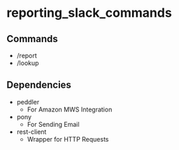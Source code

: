 # reporting_slack_commands

Commands
--------

- /report
- /lookup

Dependencies
------------

- peddler
  - For Amazon MWS Integration
- pony
  - For Sending Email
- rest-client
  - Wrapper for HTTP Requests